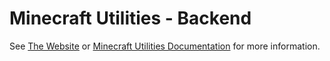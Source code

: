 # Minecraft Utilities - Backend

See [The Website](https://mcutils.xyz) or [Minecraft Utilities Documentation](https://mcutils.xyz/docs) for more information.
